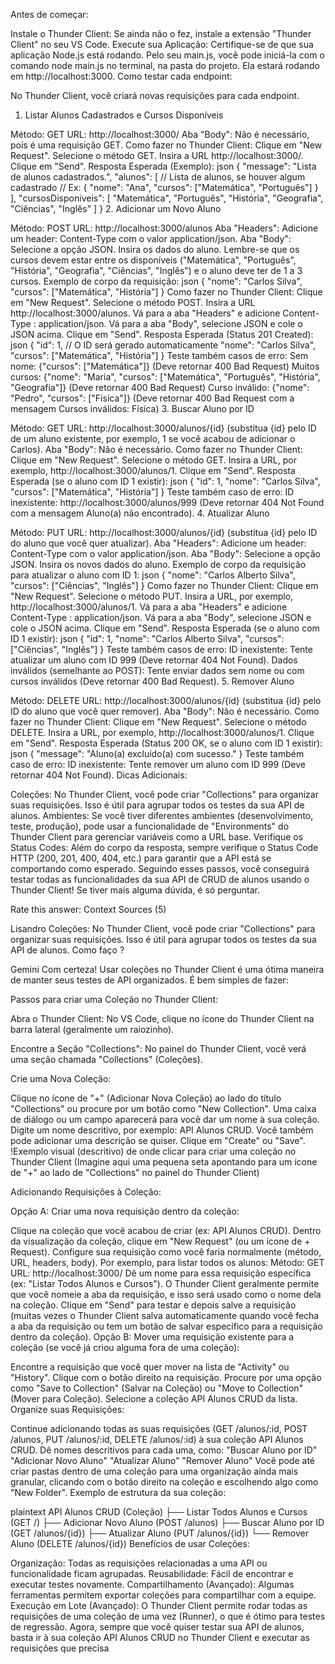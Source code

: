 Antes de começar:

Instale o Thunder Client: Se ainda não o fez, instale a extensão "Thunder Client" no seu VS Code.
Execute sua Aplicação: Certifique-se de que sua aplicação Node.js está rodando. Pelo seu main.js, você pode iniciá-la com o comando node main.js no terminal, na pasta do projeto. Ela estará rodando em http://localhost:3000.
Como testar cada endpoint:

No Thunder Client, você criará novas requisições para cada endpoint.

1. Listar Alunos Cadastrados e Cursos Disponíveis

Método: GET
URL: http://localhost:3000/
Aba "Body": Não é necessário, pois é uma requisição GET.
Como fazer no Thunder Client:
Clique em "New Request".
Selecione o método GET.
Insira a URL http://localhost:3000/.
Clique em "Send".
Resposta Esperada (Exemplo):
json
{
"message": "Lista de alunos cadastrados.",
"alunos": [
// Lista de alunos, se houver algum cadastrado
// Ex: { "nome": "Ana", "cursos": ["Matemática", "Português"] }
],
"cursosDisponiveis": [
"Matemática",
"Português",
"História",
"Geografia",
"Ciências",
"Inglês"
]
} 2. Adicionar um Novo Aluno

Método: POST
URL: http://localhost:3000/alunos
Aba "Headers":
Adicione um header: Content-Type com o valor application/json.
Aba "Body":
Selecione a opção JSON.
Insira os dados do aluno. Lembre-se que os cursos devem estar entre os disponíveis ("Matemática", "Português", "História", "Geografia", "Ciências", "Inglês") e o aluno deve ter de 1 a 3 cursos.
Exemplo de corpo da requisição:
json
{
"nome": "Carlos Silva",
"cursos": ["Matemática", "História"]
}
Como fazer no Thunder Client:
Clique em "New Request".
Selecione o método POST.
Insira a URL http://localhost:3000/alunos.
Vá para a aba "Headers" e adicione Content-Type : application/json.
Vá para a aba "Body", selecione JSON e cole o JSON acima.
Clique em "Send".
Resposta Esperada (Status 201 Created):
json
{
"id": 1, // O ID será gerado automaticamente
"nome": "Carlos Silva",
"cursos": ["Matemática", "História"]
}
Teste também casos de erro:
Sem nome: {"cursos": ["Matemática"]} (Deve retornar 400 Bad Request)
Muitos cursos: {"nome": "Maria", "cursos": ["Matemática", "Português", "História", "Geografia"]} (Deve retornar 400 Bad Request)
Curso inválido: {"nome": "Pedro", "cursos": ["Física"]} (Deve retornar 400 Bad Request com a mensagem Cursos inválidos: Física) 3. Buscar Aluno por ID

Método: GET
URL: http://localhost:3000/alunos/{id} (substitua {id} pelo ID de um aluno existente, por exemplo, 1 se você acabou de adicionar o Carlos).
Aba "Body": Não é necessário.
Como fazer no Thunder Client:
Clique em "New Request".
Selecione o método GET.
Insira a URL, por exemplo, http://localhost:3000/alunos/1.
Clique em "Send".
Resposta Esperada (se o aluno com ID 1 existir):
json
{
"id": 1,
"nome": "Carlos Silva",
"cursos": ["Matemática", "História"]
}
Teste também caso de erro:
ID inexistente: http://localhost:3000/alunos/999 (Deve retornar 404 Not Found com a mensagem Aluno(a) não encontrado). 4. Atualizar Aluno

Método: PUT
URL: http://localhost:3000/alunos/{id} (substitua {id} pelo ID do aluno que você quer atualizar).
Aba "Headers":
Adicione um header: Content-Type com o valor application/json.
Aba "Body":
Selecione a opção JSON.
Insira os novos dados do aluno.
Exemplo de corpo da requisição para atualizar o aluno com ID 1:
json
{
"nome": "Carlos Alberto Silva",
"cursos": ["Ciências", "Inglês"]
}
Como fazer no Thunder Client:
Clique em "New Request".
Selecione o método PUT.
Insira a URL, por exemplo, http://localhost:3000/alunos/1.
Vá para a aba "Headers" e adicione Content-Type : application/json.
Vá para a aba "Body", selecione JSON e cole o JSON acima.
Clique em "Send".
Resposta Esperada (se o aluno com ID 1 existir):
json
{
"id": 1,
"nome": "Carlos Alberto Silva",
"cursos": ["Ciências", "Inglês"]
}
Teste também casos de erro:
ID inexistente: Tente atualizar um aluno com ID 999 (Deve retornar 404 Not Found).
Dados inválidos (semelhante ao POST): Tente enviar dados sem nome ou com cursos inválidos (Deve retornar 400 Bad Request). 5. Remover Aluno

Método: DELETE
URL: http://localhost:3000/alunos/{id} (substitua {id} pelo ID do aluno que você quer remover).
Aba "Body": Não é necessário.
Como fazer no Thunder Client:
Clique em "New Request".
Selecione o método DELETE.
Insira a URL, por exemplo, http://localhost:3000/alunos/1.
Clique em "Send".
Resposta Esperada (Status 200 OK, se o aluno com ID 1 existir):
json
{
"message": "Aluno(a) excluído(a) com sucesso."
}
Teste também caso de erro:
ID inexistente: Tente remover um aluno com ID 999 (Deve retornar 404 Not Found).
Dicas Adicionais:

Coleções: No Thunder Client, você pode criar "Collections" para organizar suas requisições. Isso é útil para agrupar todos os testes da sua API de alunos.
Ambientes: Se você tiver diferentes ambientes (desenvolvimento, teste, produção), pode usar a funcionalidade de "Environments" do Thunder Client para gerenciar variáveis como a URL base.
Verifique os Status Codes: Além do corpo da resposta, sempre verifique o Status Code HTTP (200, 201, 400, 404, etc.) para garantir que a API está se comportando como esperado.
Seguindo esses passos, você conseguirá testar todas as funcionalidades da sua API de CRUD de alunos usando o Thunder Client! Se tiver mais alguma dúvida, é só perguntar.

Rate this answer:
Context Sources (5)

Lisandro
Coleções: No Thunder Client, você pode criar "Collections" para organizar suas requisições. Isso é útil para agrupar todos os testes da sua API de alunos. Como faço ?

Gemini
Com certeza! Usar coleções no Thunder Client é uma ótima maneira de manter seus testes de API organizados. É bem simples de fazer:

Passos para criar uma Coleção no Thunder Client:

Abra o Thunder Client: No VS Code, clique no ícone do Thunder Client na barra lateral (geralmente um raiozinho).

Encontre a Seção "Collections": No painel do Thunder Client, você verá uma seção chamada "Collections" (Coleções).

Crie uma Nova Coleção:

Clique no ícone de "+" (Adicionar Nova Coleção) ao lado do título "Collections" ou procure por um botão como "New Collection".
Uma caixa de diálogo ou um campo aparecerá para você dar um nome à sua coleção. Digite um nome descritivo, por exemplo: API Alunos CRUD.
Você também pode adicionar uma descrição se quiser.
Clique em "Create" ou "Save".
!Exemplo visual (descritivo) de onde clicar para criar uma coleção no Thunder Client (Imagine aqui uma pequena seta apontando para um ícone de "+" ao lado de "Collections" no painel do Thunder Client)

Adicionando Requisições à Coleção:

Opção A: Criar uma nova requisição dentro da coleção:

Clique na coleção que você acabou de criar (ex: API Alunos CRUD).
Dentro da visualização da coleção, clique em "New Request" (ou um ícone de + Request).
Configure sua requisição como você faria normalmente (método, URL, headers, body). Por exemplo, para listar todos os alunos:
Método: GET
URL: http://localhost:3000/
Dê um nome para essa requisição específica (ex: "Listar Todos Alunos e Cursos"). O Thunder Client geralmente permite que você nomeie a aba da requisição, e isso será usado como o nome dela na coleção.
Clique em "Send" para testar e depois salve a requisição (muitas vezes o Thunder Client salva automaticamente quando você fecha a aba da requisição ou tem um botão de salvar específico para a requisição dentro da coleção).
Opção B: Mover uma requisição existente para a coleção (se você já criou alguma fora de uma coleção):

Encontre a requisição que você quer mover na lista de "Activity" ou "History".
Clique com o botão direito na requisição.
Procure por uma opção como "Save to Collection" (Salvar na Coleção) ou "Move to Collection" (Mover para Coleção).
Selecione a coleção API Alunos CRUD da lista.
Organize suas Requisições:

Continue adicionando todas as suas requisições (GET /alunos/:id, POST /alunos, PUT /alunos/:id, DELETE /alunos/:id) à sua coleção API Alunos CRUD. Dê nomes descritivos para cada uma, como:
"Buscar Aluno por ID"
"Adicionar Novo Aluno"
"Atualizar Aluno"
"Remover Aluno"
Você pode até criar pastas dentro de uma coleção para uma organização ainda mais granular, clicando com o botão direito na coleção e escolhendo algo como "New Folder".
Exemplo de estrutura da sua coleção:

plaintext
API Alunos CRUD (Coleção)
├── Listar Todos Alunos e Cursos (GET /)
├── Adicionar Novo Aluno (POST /alunos)
├── Buscar Aluno por ID (GET /alunos/{id})
├── Atualizar Aluno (PUT /alunos/{id})
└── Remover Aluno (DELETE /alunos/{id})
Benefícios de usar Coleções:

Organização: Todas as requisições relacionadas a uma API ou funcionalidade ficam agrupadas.
Reusabilidade: Fácil de encontrar e executar testes novamente.
Compartilhamento (Avançado): Algumas ferramentas permitem exportar coleções para compartilhar com a equipe.
Execução em Lote (Avançado): O Thunder Client permite rodar todas as requisições de uma coleção de uma vez (Runner), o que é ótimo para testes de regressão.
Agora, sempre que você quiser testar sua API de alunos, basta ir à sua coleção API Alunos CRUD no Thunder Client e executar as requisições que precisa
